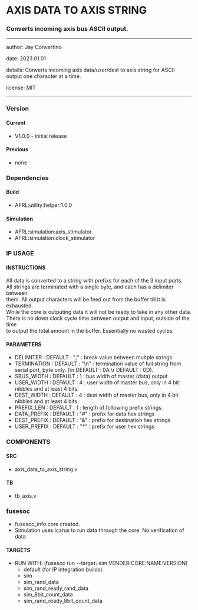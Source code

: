 # AXIS DATA TO AXIS STRING
### Converts incoming axis bus ASCII output.
---

   author: Jay Convertino   
   
   date: 2023.01.01  
   
   details: Converts incoming axis data/user/dest to axis string for ASCII output one character at a time.  
   
   license: MIT   
   
---

### Version
#### Current
  - V1.0.0 - initial release

#### Previous
  - none

### Dependencies
#### Build

  - AFRL:utility:helper:1.0.0
  
#### Simulation

  - AFRL:simulation:axis_stimulator
  - AFRL:simulation:clock_stimulator

### IP USAGE
#### INSTRUCTIONS

All data is converted to a string with prefixs for each of the 3 input ports.  
All strings are terminated with a single byte, and each has a delimiter between   
them. All output characters will be feed out from the buffer till it is exhausted.   
While the core is outputing data it will not be ready to take in any other data.  
There is no down clock cycle time between output and input, outside of the time  
to output the total amount in the buffer. Essentially no wasted cycles.  

#### PARAMETERS

* DELIMITER   : DEFAULT : ";"   : break value between multple strings  
* TERMINATION : DEFAULT : "\n"  : termination value of full string from serial port, byte only. (\n DEFAULT : 0A \r DEFAULT : 0D).  
* SBUS_WIDTH  : DEFAULT : 1     : bus width of master (data) output  
* USER_WIDTH  : DEFAULT : 4     : user width of master bus, only in 4 bit nibbles and at least 4 bits.  
* DEST_WIDTH  : DEFAULT : 4     : dest width of master bus, only in 4 bit nibbles and at least 4 bits.  
* PREFIX_LEN  : DEFAULT : 1     : length of following prefix strings.  
* DATA_PREFIX : DEFAULT : "#"   : prefix for data hex strings  
* DEST_PREFIX : DEFAULT : "&"   : prefix for destination hex strings  
* USER_PREFIX : DEFAULT : "*"   : prefix for user hex strings  

### COMPONENTS
#### SRC

* axis_data_to_axis_string.v
  
#### TB

* tb_axis.v
  
### fusesoc

* fusesoc_info.core created.
* Simulation uses icarus to run data through the core. No verification of data.

#### TARGETS
* RUN WITH: (fusesoc run --target=sim VENDER:CORE:NAME:VERSION)
  - default (for IP integration builds)
  - sim
  - sim_rand_data
  - sim_rand_ready_rand_data
  - sim_8bit_count_data
  - sim_rand_ready_8bit_count_data
